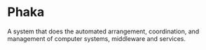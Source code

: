 # Phaka
A system that does the automated arrangement, coordination, and management of computer systems, middleware and services.
